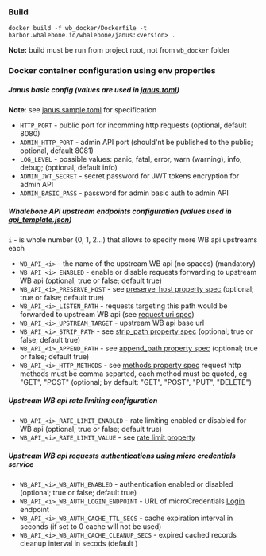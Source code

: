 ### Build
`docker build -f wb_docker/Dockerfile -t harbor.whalebone.io/whalebone/janus:<version> .`

**Note:** build must be run from project root, not from `wb_docker` folder

### Docker container configuration using env properties

##### Janus basic config (values are used in [janus.toml](janus.toml))
**Note**: see [janus.sample.toml](../janus.sample.toml) for specification

- `HTTP_PORT` - public port for incomming http requests (optional, default 8080)
- `ADMIN_HTTP_PORT` - admin API port (should'nt be published to the public; optional, default 8081)
- `LOG_LEVEL` - possible values: panic, fatal, error, warn (warning), info, debug; (optional, default info)
- `ADMIN_JWT_SECRET` - secret password for JWT tokens encryption for admin API
- `ADMIN_BASIC_PASS` - password for admin basic auth to admin API

##### Whalebone API upstream endpoints configuration (values used in [api\_template.json](api\_template.json))

`i` - is whole number (0, 1, 2...) that allows to specify more WB api upstreams each 

- `WB_API_<i>` - the name of the upstream WB api (no spaces) (mandatory)
- `WB_API_<i>_ENABLED` - enable or disable requests forwarding to upstream WB api (optional; true or false; default true)
- `WB_API_<i>_PRESERVE_HOST` - see [preserve_host property spec](../docs/proxy/preserve_host_property.md) (optional; true or false; default true)
- `WB_API_<i>_LISTEN_PATH` - requests targeting this path would be forwarded to upstream WB api (see [request uri spec](../docs/proxy/request_uri.md))
- `WB_API_<i>_UPSTREAM_TARGET` - upstream WB api base url
- `WB_API_<i>_STRIP_PATH` - see [strip_path property spec](../docs/proxy/strip_uri_property.md) (optional; true or false; default true)
- `WB_API_<i>_APPEND_PATH` - see [append_path property spec](../docs/proxy/append_uri_property.md) (optional; true or false; default true)
- `WB_API_<i>_HTTP_METHODS` - see [methods property spec](../docs/proxy/request_http_method.md) request http methods must be comma separted, each method must be quoted, eg "GET", "POST" (optional; by default: "GET", "POST", "PUT", "DELETE")

##### Upstream WB api rate limiting configuration

- `WB_API_<i>_RATE_LIMIT_ENABLED` - rate limiting enabled or disabled for WB api (optional; true or false; default true)
- `WB_API_<i>_RATE_LIMIT_VALUE` - see [rate limit property](../docs/plugins/rate_limit.md)

##### Upstream WB api requests authentications using micro credentials service

- `WB_API_<i>_WB_AUTH_ENABLED` - authentication enabled or disabled (optional; true or false; default true)
- `WB_API_<i>_WB_AUTH_LOGIN_ENDPOINT` - URL of microCredentials [Login](https://app.swaggerhub.com/apis-docs/whalebone/microCredentials/1.0.0#/Credentials/post_login) endpoint
- `WB_API_<i>_WB_AUTH_CACHE_TTL_SECS` - cache expiration interval in seconds (if set to 0 cache will not be used)
- `WB_API_<i>_WB_AUTH_CACHE_CLEANUP_SECS` - expired cached records cleanup interval in secods (default )
